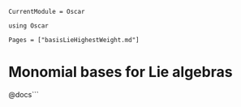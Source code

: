 ```@meta
CurrentModule = Oscar
```

```@setup oscar
using Oscar
```

```@contents
Pages = ["basisLieHighestWeight.md"]
```

# Monomial bases for Lie algebras

@docs```

```
